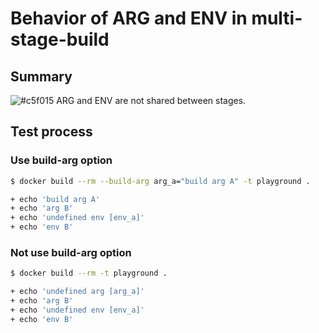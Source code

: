 # Behavior of ARG and ENV in multi-stage-build

## Summary

![#c5f015](https://placehold.it/15/f03c15/000000?text=+) ARG and ENV are not shared between stages.

## Test process

### Use build-arg option

```bash
$ docker build --rm --build-arg arg_a="build arg A" -t playground .

+ echo 'build arg A'
+ echo 'arg B'
+ echo 'undefined env [env_a]'
+ echo 'env B'
```

### Not use build-arg option

```bash
$ docker build --rm -t playground .

+ echo 'undefined arg [arg_a]'
+ echo 'arg B'
+ echo 'undefined env [env_a]'
+ echo 'env B'
```
